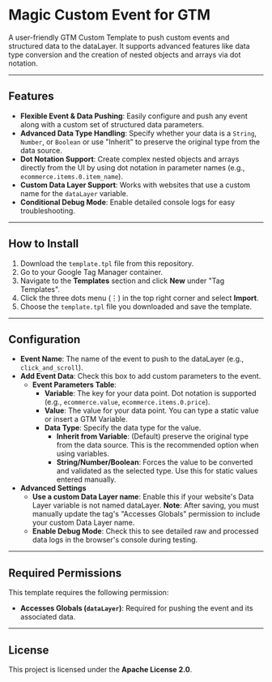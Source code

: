 # Magic Custom Event for GTM

A user-friendly GTM Custom Template to push custom events and structured data to the dataLayer. It supports advanced features like data type conversion and the creation of nested objects and arrays via dot notation.

---
## Features

-   **Flexible Event & Data Pushing**: Easily configure and push any event along with a custom set of structured data parameters.
-   **Advanced Data Type Handling**: Specify whether your data is a `String`, `Number`, or `Boolean` or use "Inherit" to preserve the original type from the data source.
-   **Dot Notation Support**: Create complex nested objects and arrays directly from the UI by using dot notation in parameter names (e.g., `ecommerce.items.0.item_name`).
-   **Custom Data Layer Support**: Works with websites that use a custom name for the `dataLayer` variable.
-   **Conditional Debug Mode**: Enable detailed console logs for easy troubleshooting.

---
## How to Install

1.  Download the `template.tpl` file from this repository.
2.  Go to your Google Tag Manager container.
3.  Navigate to the **Templates** section and click **New** under "Tag Templates".
4.  Click the three dots menu (⋮) in the top right corner and select **Import**.
5.  Choose the `template.tpl` file you downloaded and save the template.

---
## Configuration

-   **Event Name**: The name of the event to push to the dataLayer (e.g., `click_and_scroll`).
-   **Add Event Data**: Check this box to add custom parameters to the event.
    -   **Event Parameters Table**:
        -   **Variable**: The key for your data point. Dot notation is supported (e.g., `ecommerce.value`, `ecommerce.items.0.price`).
        -   **Value**: The value for your data point. You can type a static value or insert a GTM Variable.
        -   **Data Type**: Specify the data type for the value.
            -   **Inherit from Variable**: (Default) preserve the original type from the data source. This is the recommended option when using variables.
            -   **String/Number/Boolean**: Forces the value to be converted and validated as the selected type. Use this for static values entered manually.
-   **Advanced Settings**
    -   **Use a custom Data Layer name**: Enable this if your website's Data Layer variable is not named dataLayer. **Note**: After saving, you must manually update the tag's "Accesses Globals" permission to include your custom Data Layer name.
    -   **Enable Debug Mode**: Check this to see detailed raw and processed data logs in the browser's console during testing.

---
## Required Permissions

This template requires the following permission:

-   **Accesses Globals (`dataLayer`)**: Required for pushing the event and its associated data.

---
## License

This project is licensed under the **Apache License 2.0**.
